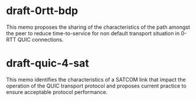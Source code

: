 # draft-0rtt-bdp
This memo proposes the sharing of the characteristics of the path amongst the peer 
to reduce time-to-service for non default transport situation in 0-RTT QUIC connections.

# draft-quic-4-sat
This memo identifies the characteristics of a SATCOM link that impact the operation
of the QUIC transport protocol and proposes current practice to ensure acceptable protocol performance.
